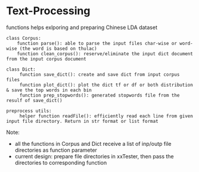 # Text-Processing

functions helps exlporing and preparing Chinese LDA dataset

```
class Corpus: 
    function parse(): able to parse the input files char-wise or word-wise (the word is based on thulac) 
    function clean_corpus(): reserve/eliminate the input dict document from the input corpus document
```
```
class Dict: 
     function save_dict(): create and save dict from input corpus files
     function plot_dict(): plot the dict tf or df or both distribution & save the top words in each bin
     function prep_stopwords(): generated stopwords file from the resulf of save_dict()
```
```
preprocess utils: 
     helper function readFile(): efficiently read each line from given input file directory. Return in str format or list format
```

Note:
* all the functions in Corpus and Dict receive a list of inp/outp file directories as function parameter
* current design: prepare file directories in xxTester, then pass the directories to corresponding function
    
